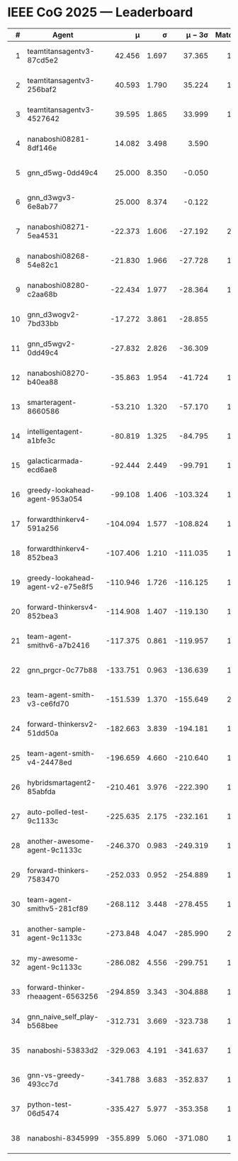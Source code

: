 # IEEE CoG 2025 — Leaderboard

| # | Agent | μ | σ | μ − 3σ | Matches | Updated |
|---:|---|---:|---:|---:|---:|---|
| 1 | teamtitansagentv3-87cd5e2 | 42.456 | 1.697 | 37.365 | 1840 | 2025-08-29 01:17 |
| 2 | teamtitansagentv3-256baf2 | 40.593 | 1.790 | 35.224 | 1920 | 2025-08-29 01:17 |
| 3 | teamtitansagentv3-4527642 | 39.595 | 1.865 | 33.999 | 1900 | 2025-08-29 01:17 |
| 4 | nanaboshi08281-8df146e | 14.082 | 3.498 | 3.590 | 50 | 2025-08-29 01:17 |
| 5 | gnn_d5wg-0dd49c4 | 25.000 | 8.350 | -0.050 | 40 | 2025-08-29 01:17 |
| 6 | gnn_d3wgv3-6e8ab77 | 25.000 | 8.374 | -0.122 | 98 | 2025-08-29 01:17 |
| 7 | nanaboshi08271-5ea4531 | -22.373 | 1.606 | -27.192 | 2240 | 2025-08-29 01:17 |
| 8 | nanaboshi08268-54e82c1 | -21.830 | 1.966 | -27.728 | 1660 | 2025-08-29 01:17 |
| 9 | nanaboshi08280-c2aa68b | -22.434 | 1.977 | -28.364 | 1700 | 2025-08-29 01:17 |
| 10 | gnn_d3wogv2-7bd33bb | -17.272 | 3.861 | -28.855 | 88 | 2025-08-29 01:17 |
| 11 | gnn_d5wgv2-0dd49c4 | -27.832 | 2.826 | -36.309 | 100 | 2025-08-29 01:17 |
| 12 | nanaboshi08270-b40ea88 | -35.863 | 1.954 | -41.724 | 1920 | 2025-08-29 01:17 |
| 13 | smarteragent-8660586 | -53.210 | 1.320 | -57.170 | 1544 | 2025-08-29 01:17 |
| 14 | intelligentagent-a1bfe3c | -80.819 | 1.325 | -84.795 | 1693 | 2025-08-29 01:17 |
| 15 | galacticarmada-ecd6ae8 | -92.444 | 2.449 | -99.791 | 1740 | 2025-08-29 01:17 |
| 16 | greedy-lookahead-agent-953a054 | -99.108 | 1.406 | -103.324 | 1738 | 2025-08-29 01:17 |
| 17 | forwardthinkerv4-591a256 | -104.094 | 1.577 | -108.824 | 1639 | 2025-08-29 01:17 |
| 18 | forwardthinkerv4-852bea3 | -107.406 | 1.210 | -111.035 | 1524 | 2025-08-29 01:17 |
| 19 | greedy-lookahead-agent-v2-e75e8f5 | -110.946 | 1.726 | -116.125 | 1890 | 2025-08-29 01:17 |
| 20 | forward-thinkersv4-852bea3 | -114.908 | 1.407 | -119.130 | 1519 | 2025-08-29 01:17 |
| 21 | team-agent-smithv6-a7b2416 | -117.375 | 0.861 | -119.957 | 1900 | 2025-08-29 01:17 |
| 22 | gnn_prgcr-0c77b88 | -133.751 | 0.963 | -136.639 | 1770 | 2025-08-29 01:17 |
| 23 | team-agent-smith-v3-ce6fd70 | -151.539 | 1.370 | -155.649 | 2158 | 2025-08-29 01:17 |
| 24 | forward-thinkersv2-51dd50a | -182.663 | 3.839 | -194.181 | 1730 | 2025-08-29 01:17 |
| 25 | team-agent-smith-v4-24478ed | -196.659 | 4.660 | -210.640 | 1818 | 2025-08-29 01:17 |
| 26 | hybridsmartagent2-85abfda | -210.461 | 3.976 | -222.390 | 1675 | 2025-08-29 01:17 |
| 27 | auto-polled-test-9c1133c | -225.635 | 2.175 | -232.161 | 1860 | 2025-08-29 01:17 |
| 28 | another-awesome-agent-9c1133c | -246.370 | 0.983 | -249.319 | 1740 | 2025-08-29 01:17 |
| 29 | forward-thinkers-7583470 | -252.033 | 0.952 | -254.889 | 1740 | 2025-08-29 01:17 |
| 30 | team-agent-smithv5-281cf89 | -268.112 | 3.448 | -278.455 | 1800 | 2025-08-29 01:17 |
| 31 | another-sample-agent-9c1133c | -273.848 | 4.047 | -285.990 | 2080 | 2025-08-29 01:17 |
| 32 | my-awesome-agent-9c1133c | -286.082 | 4.556 | -299.751 | 1820 | 2025-08-29 01:17 |
| 33 | forward-thinker-rheaagent-6563256 | -294.859 | 3.343 | -304.888 | 1790 | 2025-08-29 01:17 |
| 34 | gnn_naive_self_play-b568bee | -312.731 | 3.669 | -323.738 | 1500 | 2025-08-29 01:17 |
| 35 | nanaboshi-53833d2 | -329.063 | 4.191 | -341.637 | 1480 | 2025-08-29 01:17 |
| 36 | gnn-vs-greedy-493cc7d | -341.788 | 3.683 | -352.837 | 1400 | 2025-08-29 01:17 |
| 37 | python-test-06d5474 | -335.427 | 5.977 | -353.358 | 1790 | 2025-08-29 01:17 |
| 38 | nanaboshi-8345999 | -355.899 | 5.060 | -371.080 | 1460 | 2025-08-29 01:17 |
